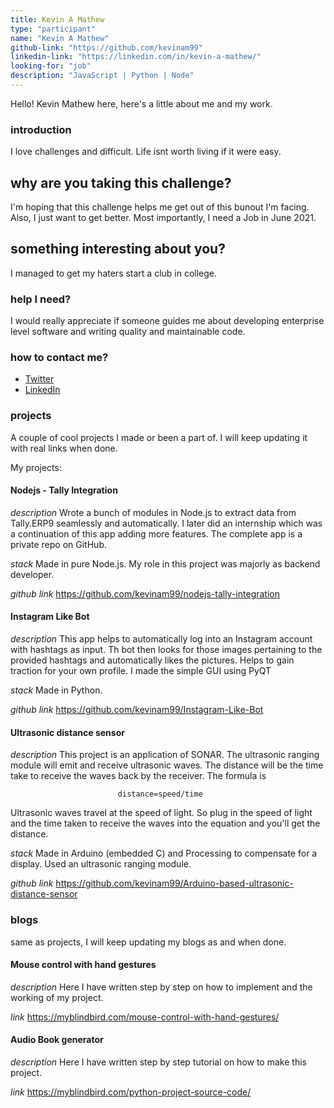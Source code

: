 ```yaml
---
title: Kevin A Mathew
type: "participant"
name: "Kevin A Mathew"
github-link: "https://github.com/kevinam99"
linkedin-link: "https://linkedin.com/in/kevin-a-mathew/"
looking-for: "job"
description: "JavaScript | Python | Node"
---
```


Hello! Kevin Mathew here, here's a little about me and my work. 

### introduction
I love challenges and difficult. Life isnt worth living if it were easy.

## why are you taking this challenge?

I'm hoping that this challenge helps me get out of this bunout I'm facing. Also, I just want to get better.
Most importantly, I need a Job in June 2021.

## something interesting about you?

I managed to get my haters start a club in college.

### help I need?

I would really appreciate if someone guides me about developing enterprise level software and writing quality and maintainable code.

### how to contact me?

- [Twitter](https://twitter.com/kevin_codes/)
- [LinkedIn](https://linkedin.com/in/kevin-a-mathew/)

### projects

A couple of cool projects I made or been a part of. I will keep updating it with real links when done.

My projects:

#### Nodejs - Tally Integration

_description_ Wrote a bunch of modules in Node.js to extract data from Tally.ERP9 seamlessly and automatically. I later did an internship which was a continuation of this app adding more features. The complete app is a private repo on GitHub.

_stack_ Made in pure Node.js. My role in this project was majorly as backend developer.


_github link_ https://github.com/kevinam99/nodejs-tally-integration

#### Instagram Like Bot
_description_ This app helps to automatically log into an Instagram account with hashtags as input. Th bot then looks for those images pertaining to the provided hashtags and automatically likes the pictures. Helps to gain traction for your own profile. I made the simple GUI using PyQT

_stack_ Made in Python.


_github link_ https://github.com/kevinam99/Instagram-Like-Bot

#### Ultrasonic distance sensor

_description_ This project is an application of SONAR. The ultrasonic ranging module will emit and receive ultrasonic waves. The distance will be the time take to receive the waves back by the receiver. The formula is

                            distance=speed/time

Ultrasonic waves travel at the speed of light. So plug in the speed of light and the time taken to receive the waves into the equation and you'll get the distance.

_stack_ Made in Arduino (embedded C) and Processing to compensate for a display. Used an ultrasonic ranging module.


_github link_ https://github.com/kevinam99/Arduino-based-ultrasonic-distance-sensor


### blogs

same as projects, I will keep updating my blogs as and when done.

#### Mouse control with hand gestures

_description_ Here I have written step by step on how to implement and the working of my project.

_link_ https://myblindbird.com/mouse-control-with-hand-gestures/

#### Audio Book generator

_description_ Here I have written step by step tutorial on how to make this project.

_link_ https://myblindbird.com/python-project-source-code/